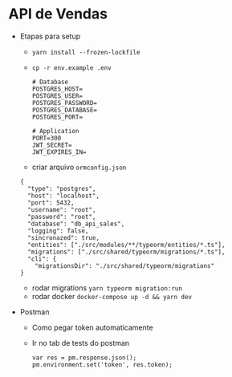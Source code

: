 # API de Vendas

- Etapas para setup

  - `yarn install --frozen-lockfile`
  - `cp -r env.example .env`

    ```
    # Database
    POSTGRES_HOST=
    POSTGRES_USER=
    POSTGRES_PASSWORD=
    POSTGRES_DATABASE=
    POSTGRES_PORT=

    # Application
    PORT=300
    JWT_SECRET=
    JWT_EXPIRES_IN=
    ```

  - criar arquivo `ormconfig.json`

  ```
  {
    "type": "postgres",
    "host": "localhost",
    "port": 5432,
    "username": "root",
    "password": "root",
    "database": "db_api_sales",
    "logging": false,
    "sincronazed": true,
    "entities": ["./src/modules/**/typeorm/entities/*.ts"],
    "migrations": ["./src/shared/typeorm/migrations/*.ts"],
    "cli": {
      "migrationsDir": "./src/shared/typeorm/migrations"
  }
  ```

  - rodar migrations `yarn typeorm migration:run`
  - rodar docker `docker-compose up -d && yarn dev`

- Postman
  - Como pegar token automaticamente
  - Ir no tab de tests do postman
  
    ```
    var res = pm.response.json();
    pm.environment.set('token', res.token);
    ```
